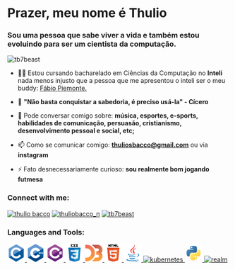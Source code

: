 <h1 align="left">Prazer, meu nome é Thulio</h1>
<h3 align="left">Sou uma pessoa que sabe viver a vida e também estou evoluindo para ser um cientista da computação.</h3>

<p align="left"> <img src="https://komarev.com/ghpvc/?username=tb7beast&label=Profile%20views&color=0e75b6&style=flat" alt="tb7beast" /> </p>

- 👨‍💻 Estou cursando bacharelado em Ciências da Computação no **Inteli**
  nada menos injusto que a pessoa que me apresentou o inteli ser o meu buddy: <a href="https://github.com/PiemonteF">Fábio Piemonte.</a>

- 🧠 **"Não basta conquistar a sabedoria, é preciso usá-la" - Cícero**

- 💬 Pode conversar comigo sobre: **música, esportes, e-sports, habilidades de comunicação, persuasão, cristianismo, desenvolvimento pessoal e social, etc;**

- 📫 Como se comunicar comigo: **thuliosbacco@gmail.com** ou via **instagram**

- ⚡ Fato desnecessariamente curioso: **sou realmente bom jogando futmesa**


<h3 align="left">Connect with me:</h3>
<p align="left">
<a href="https://www.linkedin.com/in/thulio-bacco-55a1172b4/" target="blank"><img align="center" src="https://raw.githubusercontent.com/rahuldkjain/github-profile-readme-generator/master/src/images/icons/Social/linked-in-alt.svg" alt="thulio bacco" height="30" width="40" /></a>
<a href="https://instagram.com/thuliobacco_n" target="blank"><img align="center" src="https://raw.githubusercontent.com/rahuldkjain/github-profile-readme-generator/master/src/images/icons/Social/instagram.svg" alt="thuliobacco_n" height="30" width="40" /></a>
<a href="https://discord.gg/tb7beast" target="blank"><img align="center" src="https://raw.githubusercontent.com/rahuldkjain/github-profile-readme-generator/master/src/images/icons/Social/discord.svg" alt="tb7beast" height="30" width="40" /></a>
</p>

<h3 align="left">Languages and Tools:</h3>
<p align="left"> <a href="https://www.cprogramming.com/" target="_blank" rel="noreferrer"> <img src="https://raw.githubusercontent.com/devicons/devicon/master/icons/c/c-original.svg" alt="c" width="40" height="40"/> </a> <a href="https://www.w3schools.com/cpp/" target="_blank" rel="noreferrer"> <img src="https://raw.githubusercontent.com/devicons/devicon/master/icons/cplusplus/cplusplus-original.svg" alt="cplusplus" width="40" height="40"/> </a> <a href="https://www.w3schools.com/cs/" target="_blank" rel="noreferrer"> <img src="https://raw.githubusercontent.com/devicons/devicon/master/icons/csharp/csharp-original.svg" alt="csharp" width="40" height="40"/> </a> <a href="https://www.w3schools.com/css/" target="_blank" rel="noreferrer"> <img src="https://raw.githubusercontent.com/devicons/devicon/master/icons/css3/css3-original-wordmark.svg" alt="css3" width="40" height="40"/> </a> <a href="https://d3js.org/" target="_blank" rel="noreferrer"> <img src="https://raw.githubusercontent.com/devicons/devicon/master/icons/d3js/d3js-original.svg" alt="d3js" width="40" height="40"/> </a> <a href="https://www.w3.org/html/" target="_blank" rel="noreferrer"> <img src="https://raw.githubusercontent.com/devicons/devicon/master/icons/html5/html5-original-wordmark.svg" alt="html5" width="40" height="40"/> </a> <a href="https://www.java.com" target="_blank" rel="noreferrer"> <img src="https://raw.githubusercontent.com/devicons/devicon/master/icons/java/java-original.svg" alt="java" width="40" height="40"/> </a> <a href="https://kubernetes.io" target="_blank" rel="noreferrer"> <img src="https://www.vectorlogo.zone/logos/kubernetes/kubernetes-icon.svg" alt="kubernetes" width="40" height="40"/> </a> <a href="https://www.python.org" target="_blank" rel="noreferrer"> <img src="https://raw.githubusercontent.com/devicons/devicon/master/icons/python/python-original.svg" alt="python" width="40" height="40"/> </a> <a href="https://realm.io/" target="_blank" rel="noreferrer"> <img src="https://raw.githubusercontent.com/bestofjs/bestofjs-webui/8665e8c267a0215f3159df28b33c365198101df5/public/logos/realm.svg" alt="realm" width="40" height="40"/> </a> </p>

